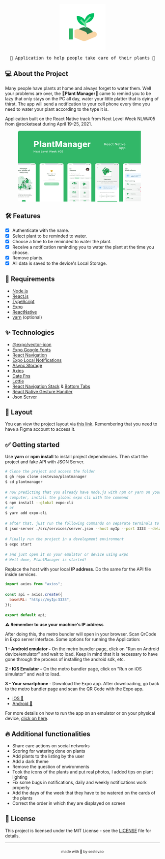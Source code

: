 <div align="center">
  <img src="https://github.com/sestevao/plantmanager/blob/main/.github/icon.png?raw=true" alt="icon" width="150" />
  <pre>🌱 Application to help people take care of their plants 🌱</pre>
</div>

## 💻 About the Project

Many people have plants at home and always forget to water them. Well your problems are over, the **🌱Plant Manager🌱** came to remind you to be lazy that only stays on the PC all day, water your little platter that is dying of thirst. The app will send a notification to your cell phone every time you need to water your plant according to the type it is.

Application built on the React Native track from Next Level Week NLW#05 from @rocketseat during April 19-25, 2021.

<div align="center">
  <img src="https://github.com/sestevao/plantmanager/blob/main/.github/PlantManager.png" width=400 height=230 style="border-radius:5px; padding-right:20px;">
</div>

## 🛠️ Features

- [x] Authenticate with the name.
- [x] Select plant to be reminded to water.
- [x] Choose a time to be reminded to water the plant.
- [x] Receive a notification reminding you to water the plant at the time you choose.
- [x] Remove plants.
- [x] All data is saved to the device's Local Storage.

## 🚀 Requirements

- [Node.js](https://nodejs.org/en/)
- [React.js](https://reactjs.org/)
- [TypeScript](https://www.typescriptlang.org/)
- [Expo](https://expo.io/)
- [ReactNative](https://reactnative.dev/)
- [yarn](https://yarnpkg.com/) (optional)

## ✨ Technologies

- [@expo/vector-icon](https://docs.expo.io/guides/icons/)
- [Expo Google Fonts](https://docs.expo.dev/guides/using-custom-fonts/)
- [React Navigation](https://reactnavigation.org/docs/getting-started/)
- [Expo Local Notifications](https://docs.expo.dev/versions/latest/sdk/notifications/)
- [Async Storage](https://reactnative.dev/docs/asyncstorage)
- [Axios](https://aboutreact.com/react-native-axios/)
- [Date Fns](https://www.npmjs.com/package/date-fns)
- [Lottie](https://lottiefiles.com/)
- [React Navigation Stack](https://reactnavigation.org/docs/stack-navigator/) & [Bottom Tabs](https://reactnavigation.org/docs/bottom-tab-navigator/)
- [React Native Gesture Handler](https://docs.swmansion.com/react-native-gesture-handler/docs/)
- [Json Server](https://github.com/typicode/json-server)

## 🎨 Layout

You can view the project layout via [this link](https://www.figma.com/file/IhQRtrOZdu3TrvkPYREzOy/PlantManager). Remembering that you need to have a Figma account to access it.

## ✅ Getting started

Use **yarn** or **npm install** to install project dependencies. Then start the project and fake API with JSON Server.

```bash
# Clone the project and access the folder
$ gh repo clone sestevao/plantmanager
$ cd plantmanager

# now predicting that you already have node.js with npm or yarn on your
# computer, install the global expo cli with the command
$ npm install --global expo-cli
# or
$ yarn add expo-cli

# after that, just run the following commands on separate terminals to run the fake server
$ json-server ./src/services/server.json --host myIp --port 3333 --delay 700

# Finally run the project in a development environment
$ expo start

# and just open it on your emulator or device using Expo
# Well done, PlantManager is started!
```

Replace the host with your local **IP address**. Do the same for the API file inside services.

```javascript
import axios from "axios";

const api = axios.create({
  baseURL: "http://myIp:3333",
});

export default api;
```

**⚠️ Remember to use your machine's IP address**

After doing this, the metro bundler will open in your browser. Scan QrCode in Expo server interface. Some options for running the Application:

**1 - Android emulator -**
On the metro bundler page, click on "Run on Android device/emulator" and wait to load. Keep in mind that it is necessary to have gone through the process of installing the android sdk, etc.

**2 - IOS Emulator -**
On the metro bundler page, click on "Run on iOS simulator" and wait to load.

**3 - Your smartphone -**
Download the Expo app. After downloading, go back to the metro bundler page and scan the QR Code with the Expo app.

- [iOS 🍎](https://apps.apple.com/app/apple-store/id982107779)
- [Android 👾](https://play.google.com/store/apps/details?id=host.exp.exponent&referrer=www)

For more details on how to run the app on an emulator or on your physical device, [click on here](https://react-native.rocketseat.dev/).

## 🔥 Additional functionalities

- Share care actions on social networks
- Scoring for watering done on plants
- Add plants to the listing by the user
- Add a dark theme
- Remove the question of environments
- Took the icons of the plants and put real photos, I added tips on plant lighting
- Fix some bugs in notifications, daily and weekly notifications work properly
- Add the days of the week that they have to be watered on the cards of the plants
- Correct the order in which they are displayed on screen

## 📝 License

This project is licensed under the MIT License - see the [LICENSE](LICENSE) file for details.

---

<p align="center"><sub >made with 💜 by sestevao</sub></p>
